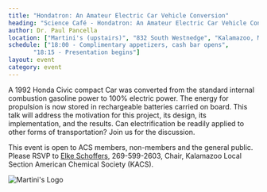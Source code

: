 ```yaml
---
title: "Hondatron: An Amateur Electric Car Vehicle Conversion"
heading: "Science Café - Hondatron: An Amateur Electric Car Vehicle Conversion"
author: Dr. Paul Pancella
location: ["Martini's (upstairs)", "832 South Westnedge", "Kalamazoo, MI"]
schedule: ["18:00 - Complimentary appetizers, cash bar opens",
	   "18:15 - Presentation begins"]
layout: event
category: event
---
```


A 1992 Honda Civic compact Car was converted from the standard
internal combustion gasoline power to 100% electric power. The energy
for propulsion is now stored in rechargeable batteries carried on
board. This talk will address the motivation for this project, its
design, its implementation, and the results.  Can electrification be
readily applied to other forms of transportation? Join us for the
discussion.

This event is open to ACS members, non-members and the general
public. Please RSVP to
[Elke Schoffers](mailto:elke.schoffers@wmich.edu "E-mail Dr. Elke Schoffers"),
269-599-2603, Chair, Kalamazoo Local Section American Chemical
Society (KACS).

<img src="{{ site.baseurl }}/images/logos/martinis.png"
     class="img-responsive"
     alt="Martini's Logo"
     title="832 South Westnedge, Kalamazoo MI"
     />
